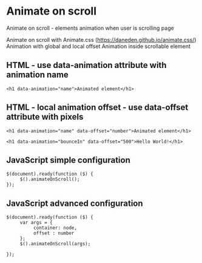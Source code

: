 # Animate on scroll
Animate on scroll - elements animation when user is scrolling page

Animate on scroll with Animate.css (https://daneden.github.io/animate.css/)
Animation with global and local offset
Animation inside scrollable element

## HTML - use data-animation attribute with animation name

````
<h1 data-animation="name">Animated element</h1>
````

## HTML - local animation offset - use data-offset attribute with pixels
````
<h1 data-animation="name" data-offset="number">Animated element</h1>
````

````
<h1 data-animation="bounceIn" data-offset="500">Hello World!</h1>
````

## JavaScript simple configuration
````
$(document).ready(function ($) {
     $().animateOnScroll();
});
````  
## JavaScript advanced configuration
````
$(document).ready(function ($) {
     var args = {
          container: node,
          offset : number
     };
     $().animateOnScroll(args);

});
````         
